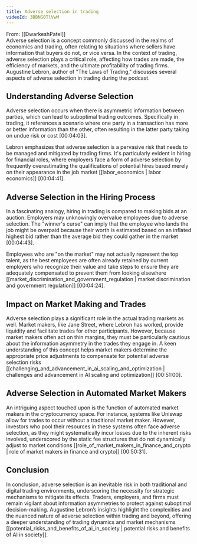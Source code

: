 ```yaml
---
title: Adverse selection in trading
videoId: 3BBNG0TlVwM
---
```


From: [[DwarkeshPatel]] <br/> 
Adverse selection is a concept commonly discussed in the realms of economics and trading, often relating to situations where sellers have information that buyers do not, or vice versa. In the context of trading, adverse selection plays a critical role, affecting how trades are made, the efficiency of markets, and the ultimate profitability of trading firms. Augustine Lebron, author of "The Laws of Trading," discusses several aspects of adverse selection in trading during the podcast.

## Understanding Adverse Selection

Adverse selection occurs when there is asymmetric information between parties, which can lead to suboptimal trading outcomes. Specifically in trading, it references a scenario where one party in a transaction has more or better information than the other, often resulting in the latter party taking on undue risk or cost [<a class="yt-timestamp" data-t="00:04:03">00:04:03</a>].

Lebron emphasizes that adverse selection is a pervasive risk that needs to be managed and mitigated by trading firms. It's particularly evident in hiring for financial roles, where employers face a form of adverse selection by frequently overestimating the qualifications of potential hires based merely on their appearance in the job market [[labor_economics | labor economics]] [<a class="yt-timestamp" data-t="00:04:41">00:04:41</a>].

## Adverse Selection in the Hiring Process

In a fascinating analogy, hiring in trading is compared to making bids at an auction. Employers may unknowingly overvalue employees due to adverse selection. The "winner's curse" can imply that the employee who lands the job might be overpaid because their worth is estimated based on an inflated highest bid rather than the average bid they could gather in the market [<a class="yt-timestamp" data-t="00:04:43">00:04:43</a>].

Employees who are "on the market" may not actually represent the top talent, as the best employees are often already retained by current employers who recognize their value and take steps to ensure they are adequately compensated to prevent them from looking elsewhere [[market_discrimination_and_government_regulation | market discrimination and government regulation]] [<a class="yt-timestamp" data-t="00:04:24">00:04:24</a>].

## Impact on Market Making and Trades

Adverse selection plays a significant role in the actual trading markets as well. Market makers, like Jane Street, where Lebron has worked, provide liquidity and facilitate trades for other participants. However, because market makers often act on thin margins, they must be particularly cautious about the information asymmetry in the trades they engage in. A keen understanding of this concept helps market makers determine the appropriate price adjustments to compensate for potential adverse selection risks [[challenging_and_advancement_in_ai_scaling_and_optimization | challenges and advancement in AI scaling and optimization]] [<a class="yt-timestamp" data-t="00:51:00">00:51:00</a>].

## Adverse Selection in Automated Market Makers

An intriguing aspect touched upon is the function of automated market makers in the cryptocurrency space. For instance, systems like Uniswap allow for trades to occur without a traditional market maker. However, investors who pool their resources in these systems often face adverse selection, as they might systematically incur losses due to the inherent risks involved, underscored by the static fee structures that do not dynamically adjust to market conditions [[role_of_market_makers_in_finance_and_crypto | role of market makers in finance and crypto]] [<a class="yt-timestamp" data-t="00:50:31">00:50:31</a>].

## Conclusion

In conclusion, adverse selection is an inevitable risk in both traditional and digital trading environments, underscoring the necessity for strategic mechanisms to mitigate its effects. Traders, employers, and firms must remain vigilant about information asymmetries to protect against suboptimal decision-making. Augustine Lebron’s insights highlight the complexities and the nuanced nature of adverse selection within trading and beyond, offering a deeper understanding of trading dynamics and market mechanisms [[potential_risks_and_benefits_of_ai_in_society | potential risks and benefits of AI in society]].